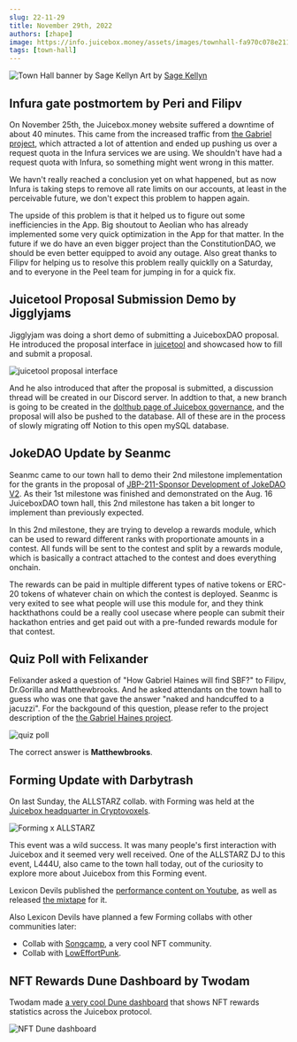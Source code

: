```yaml
---
slug: 22-11-29
title: November 29th, 2022
authors: [zhape]
image: https://info.juicebox.money/assets/images/townhall-fa970c078e21123c4e80993400e638db.webp
tags: [town-hall]
---
```


![Town Hall banner by Sage Kellyn](/img/townhall.webp) 
Art by [Sage Kellyn](https://twitter.com/SageKellyn)

## Infura gate postmortem by Peri and Filipv

On November 25th, the Juicebox.money website suffered a downtime of about 40 minutes. This came from the increased traffic from [the Gabriel project](https://juicebox.money/v2/p/327), which attracted a lot of attention and ended up pushing us over a request quota in the Infura services we are using. We shouldn't have had a request quota with Infura, so something might went wrong in this matter.

We havn't really reached a conclusion yet on what happened, but as now Infura is taking steps to remove all rate limits on our accounts, at least in the perceivable future, we don't expect this problem to happen again.

The upside of this problem is that it helped us to figure out some inefficiencies in the App. Big shoutout to Aeolian who has already implemented some very quick optimization in the App for that matter. In the future if we do have an even bigger project than the ConstitutionDAO, we should be even better equipped to avoid any outage. Also great thanks to Filipv for helping us to resolve this problem really quicklly on a Saturday, and to everyone in the Peel team for jumping in for a quick fix.

## Juicetool Proposal Submission Demo by Jigglyjams

Jigglyjam was doing a short demo of submitting a JuiceboxDAO proposal. He introduced the proposal interface in [juicetool](https://juiccetool.xyz) and showcased how to fill and submit a proposal.

![juicetool proposal interface](juicetool_proposal.webp)

And he also introduced that after the proposal is submitted, a discussion thread will be created in our Discord server. In addtion to that, a new branch is going to be created in the [dolthub page of Juicebox governance](https://www.dolthub.com/repositories/jigglyjams/juicebox-governance), and the proposal will also be pushed to the database. All of these are in the process of slowly migrating off Notion to this open mySQL database.



## JokeDAO Update by Seanmc

Seanmc came to our town hall to demo their 2nd milestone implementation for the grants in the proposal of [JBP-211-Sponsor Development of JokeDAO V2](https://juicetool.xyz/snapshot/jbdao.eth/proposal/0xecb6ba5ca205acb63cb430d6e94cb48e8b0ff8f1e83a0d1478d35f729ab1532f). As their 1st milestone was finished and demonstrated on the Aug. 16 JuiceboxDAO town hall,  this 2nd milestone has taken a bit longer to implement than previously expected.  

In this 2nd milestone, they  are trying to develop a rewards module, which can be used to reward different ranks with proportionate amounts in a contest. All funds will be sent to the contest and split by a rewards module, which is basically a contract attached to the contest and does everything onchain.

The rewards can be paid in multiple different types of native tokens or ERC-20 tokens of whatever chain on which the contest is deployed. Seanmc is very exited to see what people will use this module for,  and they think hackthathons could be a really cool usecase where people can submit their hackathon entries and get paid out with a pre-funded rewards module for that contest.



## Quiz Poll with Felixander

Felixander asked a question of "How Gabriel Haines will find SBF?" to Filipv, Dr.Gorilla and Matthewbrooks. And he asked attendants on the town hall to guess who was one that gave the answer "naked and handcuffed to a jacuzzi". For the backgound of this question, please refer to the project description of the [the Gabriel Haines project](https://juicebox.money/v2/p/327).

![quiz poll](quiz_poll.webp)

The correct answer is **Matthewbrooks**.



## Forming Update with Darbytrash

On last Sunday, the ALLSTARZ collab. with Forming was held at the [Juicebox headquarter in Cryptovoxels](http://juicebox.lexicondevils.xyz/). 

![Forming x ALLSTARZ](FormingXALLSTARZ.gif)

This event was a wild success. It was many people's first interaction with Juicebox and it seemed very well received. One of the ALLSTARZ DJ to this event, L444U, also came to the town hall today, out of the curiosity to explore more about Juicebox from this Forming event.

Lexicon Devils published the [performance content on Youtube](https://www.youtube.com/watch?v=zNxjgpl3fp8), as well as released [the mixtape](https://soundcloud.com/lexicondevils/forming-mixtape-vol-5) for it.

Also Lexicon Devils have planned a few Forming collabs with other communities later:

- Collab with [Songcamp](https://twitter.com/songcamp_), a very cool NFT community.
- Collab with [LowEffortPunk](https://twitter.com/LowEffortPunks). 



## NFT Rewards Dune Dashboard by Twodam

Twodam made [a very cool Dune dashboard](https://dune.com/twodam/juicebox-nft-rewards) that shows NFT rewards statistics across the Juicebox protocol.

![NFT Dune dashboard](NFT_dashboard.webp)
